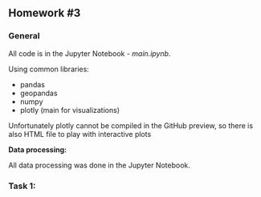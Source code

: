 ## Homework #3

### General

All code is in the Jupyter Notebook - *main.ipynb*.

Using common libraries:
- pandas
- geopandas
- numpy
- plotly (main for visualizations)

Unfortunately plotly cannot be compiled in the GitHub preview, so there is also HTML file to play with interactive plots

**Data processing:**

All data processing was done in the Jupyter Notebook.

### Task 1: 
